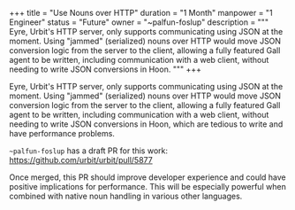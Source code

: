 +++
title = "Use Nouns over HTTP"
duration = "1 Month"
manpower = "1 Engineer"
status = "Future"
owner = "~palfun-foslup"
description = """
Eyre, Urbit's HTTP server, only supports communicating using JSON at the moment.  Using "jammed" (serialized) nouns over HTTP would move JSON conversion logic from the server to the client, allowing a fully featured Gall agent to be written, including communication with a web client, without needing to write JSON conversions in Hoon.
"""
+++

Eyre, Urbit's HTTP server, only supports communicating using JSON at the moment.  Using "jammed" (serialized) nouns over HTTP would move JSON conversion logic from the server to the client, allowing a fully featured Gall agent to be written, including communication with a web client, without needing to write JSON conversions in Hoon, which are tedious to write and have performance problems.

`~palfun-foslup` has a draft PR for this work:
https://github.com/urbit/urbit/pull/5877

Once merged, this PR should improve developer experience and could have positive implications for performance.  This will be especially powerful when combined with native noun handling in various other languages.